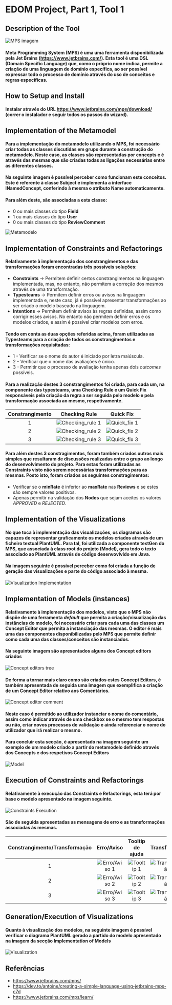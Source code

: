# EDOM Project, Part 1, Tool 1

## Description of the Tool

![MPS imagem](img/MPS.png)

#### Meta Programming System (MPS) é uma uma ferramenta disponibilizada pela Jet Brains (https://www.jetbrains.com/). Esta tool é uma DSL (Domain Specific Language) que, como o próprio nome indica, permite a criação de uma linguagem de domínio específica, ao ser possível expressar todo o processo de domínio através do uso de conceitos e regras específicas.

## How to Setup and Install

#### Instalar através do URL https://www.jetbrains.com/mps/download/ (correr o instalador e seguir todos os passos do wizard). 

## Implementation of the Metamodel

#### Para a implementação do metamodelo utilizando o MPS, foi necessário criar todas as classes discutidas em grupo durante a construção do metamodelo. Neste caso, as classes são representadas por **concepts** e é através das mesmas que são criadas todas as ligações necessárias entre as diferentes classes.

#### Na seguinte imagem é possível perceber como funcionam este conceitos. Este é referente à classe **Subject** e implementa a interface **INamedConcept**, conferindo à mesma o atributo **Name** automaticamente. 

#### Para além deste, são associadas a esta classe: 
* 0 ou mais classes do tipo **Field**
* 1 ou mais classes do tipo **User**
* 0 ou mais classes do tipo **ReviewComment** 

![Metamodelo](img/metamodelo.png)

## Implementation of Constraints and Refactorings

#### Relativamente à implementaçáo dos constrangimentos e das transformações foram encontradas três possíveis soluções:
* **Constraints** -> Permitem definir certos constrangimentos na linguagem implementada, mas, no entanto, não permitem a correção dos mesmos através de uma transformação.
* **Typesteams** -> Permitem definir erros ou avisos na linguagem implementada e, neste caso, já é possível apresentar transformações ao ser criado o modelo baseado na linguagem.
* **Intentions** -> Permitem definir avisos às regras definidas, assim como corrigir esses avisos. No entanto não permitem definir erros e os modelos criados, e assim é possível criar modelos com erros. 

#### Tendo em conta as duas opções referidas acima, foram utilizadas as **Typesteams** para a criação de todos os constrangimentos e transformações requisitadas:
* 1 - Verificar se o nome do autor é iniciado por letra maiúscula.
* 2 - Verificar que o nome das avaliações é único.
* 3 - Permitir que o processo de avaliação tenha apenas dois *outcomes* possíveis.

#### Para a realização destes 3 constrangimentos foi criada, para cada um, na componente das **typesteams**, uma **Checking Rule** e um **Quick Fix** responsáveis pela criação da regra a ser seguida pelo modelo e pela transformação associada ao mesmo, respetivamente.

| Constrangimento   |       Checking Rule        | Quick Fix |
|:-:|:---------------------------:|:-------------------------:|
| 1 | ![Checking_rule 1](img/CR_1.png) | ![Quick_fix 1](img/QF_1.png) |
| 2 | ![Checking_rule 2](img/CR_2.png) | ![Quick_fix 2](img/QF_2.png) |
| 3 | ![Checking_rule 3](img/CR_3.png) | ![Quick_fix 3](img/QF_3.png) |

#### Para além destes 3 constragimentos, foram também criados outros mais simples que resultaram de discussões realizadas entre o grupo ao longo do desenvolvimento do projeto. Para estas foram utilizadas as **Constraints** visto não serem necessárias transformações para as mesmas. Posto isto, foram criados os seguintes constragimentos:
* Verificar se o **minRate** é inferior ao **maxRate** nas **Reviews** e se estes são sempre valores positivos.
* Apenas permitir na validação dos **Nodes** que sejam aceites os valores *APPROVED* e *REJECTED*.

## Implementation of the Visualizations

#### No que toca à implementação das visualizações, os diagramas são capazes de representar graficamente os modelos criados através de um ficheiro textual **PlantUML**. Para tal, foi utilizada a componente **textGen** do MPS, que associada à class root do projeto (Model), gera todo o texto associado ao **PlantUML** através de código desenvovlvido em **Java**.
 
#### Na imagem seguinte é possível perceber como foi criada a função de geração das visualizações e parte do código associado à mesma.

![Visualization Implementation](img/VisImpl.png)

## Implementation of Models (instances)

#### Relativamente à implementação dos modelos, visto que o MPS não dispõe de uma ferramenta *default* que permita a criação/visualização das instâncias do modelo, foi necessário criar para cada uma das classes um **Concept Editor** que permita a instanciaçáo das mesmas. O **editor** é mais uma das componentes disponibilizadas pelo MPS que permite definir como cada uma das classes/conceitos são instanciados.

#### Na seguinte imagem são apresentados alguns dos **Concept editors** criados

![Concept editors tree](img/CE_tree.png)

#### De forma a tornar mais claro como são criados estes **Concept Editors**, é também apresentada de seguida uma imagem que exemplifica a criação de um **Concept Editor** relativo aos **Comentários**.

![Concept editor comment](img/CE_comment.png)

#### Neste caso é permitido ao utilizador instanciar o nome do comentário, assim como indicar através de uma **checkbox** se o mesmo tem respostas ou não, criar novos processos de validação e ainda referenciar o nome do utilizador que irá realizar o mesmo.

#### Para concluir esta secção, é apresentado na imagem seguinte um exemplo de um modelo criado a partir do metamodelo definido através dos **Concepts** e dos respetivos  **Concept Editors**

![Model](img/model.png)

## Execution of Constraints and Refactorings

#### Relativamente à execução das **Constraints** e **Refactorings**, esta terá por base o modelo apresentado na imagem seguinte.

![Constraints Execution](img/constraints_exec.png)

#### São de seguida apresentadas as mensagens de erro e as transformações associadas às mesmas.

| Constrangimento/Transformação | Erro/Aviso | Tooltip de ajuda | Transformação | 
|:-:|:-:|:-:|:-:|
| 1 | ![Erro/Aviso 1](img/error1.png) | ![Tooltip 1](img/error1_fix.png) | ![Transformação 1](img/error1_fixed.png) |
| 2 | ![Erro/Aviso 2](img/error2.png) | ![Tooltip 2](img/error2_fix.png) | ![Transformação 2](img/error2_fixed.png) |
| 3 | ![Erro/Aviso 3](img/error3.png) | ![Tooltip 3](img/error3_fix.png) | ![Transformação 3](img/error3_fixed.png) |

## Generation/Execution of Visualizations

#### Quanto à visualização dos modelos, na seguinte imagem é possível verificar o diagrama **PlantUML** gerado a partido do modelo apresentado na imagem da secção **Implementation of Models**

![Visualization](img/visualization.png)

## Referências

* https://www.jetbrains.com/mps/
* https://dev.to/antoine/creating-a-simple-language-using-jetbrains-mps-c7d
* https://www.jetbrains.com/mps/learn/
